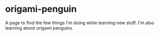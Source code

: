 # origami-penguin
A page to find the few things I'm doing while learning new stuff. I'm also learning about origami penguins.
